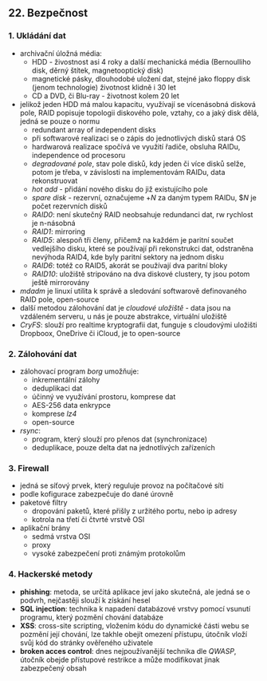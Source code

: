 ## 22. Bezpečnost

### 1. Ukládání dat


- archivační úložná média:
	- HDD - živostnost asi 4 roky a další mechanická média (Bernoulliho disk, děrný štítek, magnetooptický disk)
	- magnetické pásky, dlouhodobé uložení dat, stejné jako floppy disk (jenom technologie) životnost klidně i 30 let
	- CD a DVD, či Blu-ray - životnost kolem 20 let
- jelikož jeden HDD má malou kapacitu, využívají se vícenásobná disková pole, RAID popisuje topologii diskového pole, vztahy, co a jaký disk dělá, jedná se pouze o normu
	- redundant array of independent disks
	- při softwarové realizaci se o zápis do jednotlivých disků stará OS
	- hardwarová realizace spočívá ve využití řadiče, obsluha RAIDu, independence od procesoru
	- *degradované pole*, stav pole disků, kdy jeden či více disků selže, potom je třeba, v závislosti na implementovám RAIDu, data rekonstruovat
	- *hot add* - přidání nového disku do již existujícího pole
	- *spare disk* - rezervní, označujeme $+N$ za daným typem RAIDu, $$N$ je počet rezervních disků
	- *RAID0*: není skutečný RAID neobsahuje redundanci dat, rw rychlost je n-násobná
	- *RAID1*: mirroring
	- *RAID5*: alespoň tři členy, přičemž na každém je paritní součet vedlejšího disku, které se používají při rekonstrukci dat, odstraněna nevýhoda RAID4, kde byly paritní sektory na jednom disku
	- *RAID6*: totéž co RAID5, akorát se používají dva paritní bloky
	- *RAID10*: uložiště stripováno na dva diskové clustery, ty jsou potom ještě mirrorovány
- *mdadm* je linuxí utilita k správě a sledování softwarově definovaného RAID pole, open-source
- další metodou zálohování dat je *cloudové uložiště* - data jsou na vzdáleném serveru, u nás je pouze abstrakce, virtuální uložiště
- *CryFS*: slouží pro realtime kryptografii dat, funguje s cloudovými uložišti Dropboox, OneDrive či iCloud, je to open-source

### 2. Zálohování dat

- zálohovací program *borg* umožňuje:
	- inkrementální zálohy
	- deduplikaci dat
	- účinný ve využívání prostoru, komprese dat
	- AES-256 data enkrypce
	- komprese *lz4*
	- open-source
- *rsync*:
	- program, který slouží pro přenos dat (synchronizace)
	- deduplikace, pouze delta dat na jednotlivých zařízeních

### 3. Firewall

- jedná se síťový prvek, který reguluje provoz na počítačové síti
- podle kofigurace zabezpečuje do dané úrovně
- paketové filtry
	- dropování paketů, které přišly z uržitého portu, nebo ip adresy
	- kotrola na třetí či čtvrté vrstvě OSI
- aplikační brány
	- sedmá vrstva OSI
	- proxy
	- vysoké zabezpečení proti známým protokolům

### 4. Hackerské metody

- **phishing**: metoda, se určitá aplikace jeví jako skutečná, ale jedná se o podvrh, nejčastěji slouží k získání hesel
- **SQL injection**: technika k napadení databázové vrstvy pomocí vsunutí programu, který pozmění chování databáze
- **XSS**: cross-site scripting, vložením kódu do dynamické části webu se pozmění její chování, lze takhle obejít omezení přístupu, útočník vloží svůj kód do stránky ověřeného uživatele
- **broken acces control**: dnes nejpoužívanější technika dle *QWASP*, útočník obejde přístupové restrikce a může modifikovat jinak zabezpečený obsah
